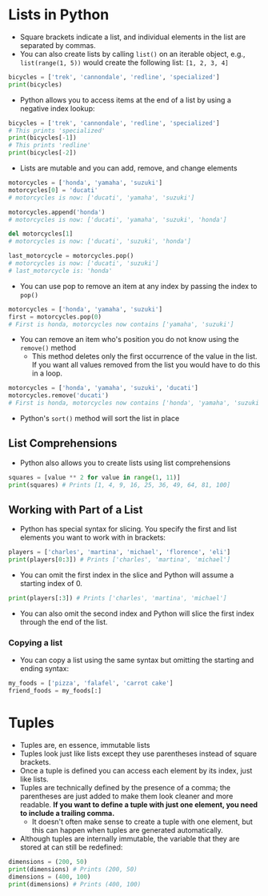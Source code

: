 # Lists in Python
- Square brackets indicate a list, and individual elements in the list are separated by commas.
- You can also create lists by calling `list()` on an iterable object, e.g., `list(range(1, 5))` would create the following list: `[1, 2, 3, 4]`
```python
bicycles = ['trek', 'cannondale', 'redline', 'specialized']
print(bicycles)
```
- Python allows you to access items at the end of a list by using a negative index lookup:
```python
bicycles = ['trek', 'cannondale', 'redline', 'specialized']
# This prints 'specialized'
print(bicycles[-1])
# This prints 'redline'
print(bicycles[-2])
```
- Lists are mutable and you can add, remove, and change elements
```python
motorcycles = ['honda', 'yamaha', 'suzuki']
motorcycles[0] = 'ducati'
# motorcycles is now: ['ducati', 'yamaha', 'suzuki']

motorcycles.append('honda')
# motorcycles is now: ['ducati', 'yamaha', 'suzuki', 'honda']

del motorcycles[1]
# motorcycles is now: ['ducati', 'suzuki', 'honda']

last_motorcycle = motorcycles.pop()
# motorcycles is now: ['ducati', 'suzuki']
# last_motorcycle is: 'honda'
```

- You can use pop to remove an item at any index by passing the index to `pop()`
```python
motorcycles = ['honda', 'yamaha', 'suzuki']
first = motorcycles.pop(0)
# First is honda, motorcycles now contains ['yamaha', 'suzuki']
```

- You can remove an item who's position you do not know using the `remove()` method
  - This method deletes only the first occurrence of the value in the list. If you want all values removed from the list you would have to do this in a loop.
```python
motorcycles = ['honda', 'yamaha', 'suzuki', 'ducati']
motorcycles.remove('ducati')
# First is honda, motorcycles now contains ['honda', 'yamaha', 'suzuki']
```
- Python's `sort()` method will sort the list in place

## List Comprehensions
- Python also allows you to create lists using list comprehensions
```python
squares = [value ** 2 for value in range(1, 11)]
print(squares) # Prints [1, 4, 9, 16, 25, 36, 49, 64, 81, 100]
```

## Working with Part of a List
- Python has special syntax for slicing. You specify the first and list elements you want to work with in brackets:
```python
players = ['charles', 'martina', 'michael', 'florence', 'eli']
print(players[0:3]) # Prints ['charles', 'martina', 'michael']
```
- You can omit the first index in the slice and Python will assume a starting index of 0.
```python
print(players[:3]) # Prints ['charles', 'martina', 'michael']
```
- You can also omit the second index and Python will slice the first index through the end of the list.

### Copying a list
- You can copy a list using the same syntax but omitting the starting and ending syntax:
```python
my_foods = ['pizza', 'falafel', 'carrot cake']
friend_foods = my_foods[:]
```

# Tuples
- Tuples are, en essence, immutable lists
- Tuples look just like lists except they use parentheses instead of square brackets.
- Once a tuple is defined you can access each element by its index, just like lists.
- Tuples are technically defined by the presence of a comma; the parentheses are just added to make them look cleaner and more readable. **If you want to define a tuple with just one element, you need to include a trailing comma.**
  - It doesn't often make sense to create a tuple with one element, but this can happen when tuples are generated automatically.
- Although tuples are internally immutable, the variable that they are stored at can still be redefined:
```python
dimensions = (200, 50)
print(dimensions) # Prints (200, 50)
dimensions = (400, 100)
print(dimensions) # Prints (400, 100)
```
